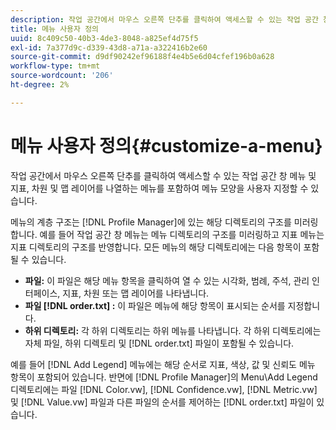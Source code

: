 ```yaml
---
description: 작업 공간에서 마우스 오른쪽 단추를 클릭하여 액세스할 수 있는 작업 공간 창 메뉴 및 지표, 차원 및 맵 레이어를 나열하는 메뉴를 포함하여 메뉴 모양을 사용자 지정할 수 있습니다.
title: 메뉴 사용자 정의
uuid: 8c409c50-40b3-4de3-8048-a825ef4d75f5
exl-id: 7a377d9c-d339-43d8-a71a-a322416b2e60
source-git-commit: d9df90242ef96188f4e4b5e6d04cfef196b0a628
workflow-type: tm+mt
source-wordcount: '206'
ht-degree: 2%

---
```


# 메뉴 사용자 정의{#customize-a-menu}

작업 공간에서 마우스 오른쪽 단추를 클릭하여 액세스할 수 있는 작업 공간 창 메뉴 및 지표, 차원 및 맵 레이어를 나열하는 메뉴를 포함하여 메뉴 모양을 사용자 지정할 수 있습니다.

메뉴의 계층 구조는 [!DNL Profile Manager]에 있는 해당 디렉토리의 구조를 미러링합니다. 예를 들어 작업 공간 창 메뉴는 메뉴 디렉토리의 구조를 미러링하고 지표 메뉴는 지표 디렉토리의 구조를 반영합니다. 모든 메뉴의 해당 디렉토리에는 다음 항목이 포함될 수 있습니다.

* **파일:**  이 파일은 해당 메뉴 항목을 클릭하여 열 수 있는 시각화, 범례, 주석, 관리 인터페이스, 지표, 차원 또는 맵 레이어를 나타냅니다.
* **파일  [!DNL order.txt] :**  이 파일은 메뉴에 해당 항목이 표시되는 순서를 지정합니다.
* **하위 디렉토리:** 각 하위 디렉토리는 하위 메뉴를 나타냅니다. 각 하위 디렉토리에는 자체 파일, 하위 디렉토리 및 [!DNL order.txt] 파일이 포함될 수 있습니다.

예를 들어 [!DNL Add Legend] 메뉴에는 해당 순서로 지표, 색상, 값 및 신뢰도 메뉴 항목이 포함되어 있습니다. 반면에 [!DNL Profile Manager]의 Menu\Add Legend 디렉토리에는 파일 [!DNL Color.vw], [!DNL Confidence.vw], [!DNL Metric.vw] 및 [!DNL Value.vw] 파일과 다른 파일의 순서를 제어하는 [!DNL order.txt] 파일이 있습니다.
